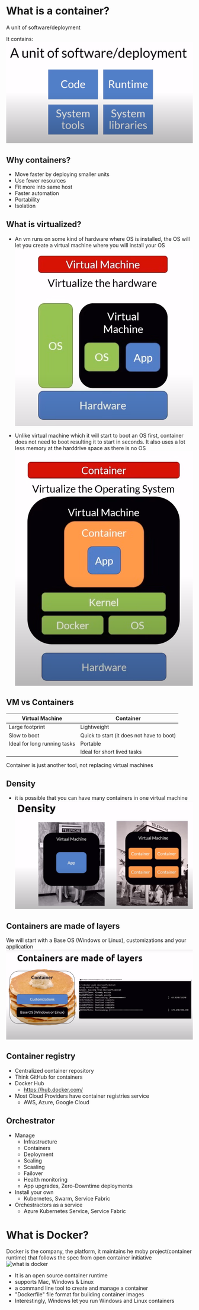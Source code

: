 # What is a container?
A unit of software/deployment

It contains:
![container contains](container-contains.png)

## Why containers?
- Move faster by deploying smaller units
- Use fewer resources
- Fit more into same host
- Faster automation
- Portability
- Isolation

## What is virtualized?
- An vm runs on some kind of hardware where OS is installed, the OS will let you create a virtual machine where you will install your OS
![Virtual Machine](virtual-machine.png)

- Unlike virtual machine which it will start to boot an OS first, container does not need to boot resulting it to start in seconds. It also uses a lot less memory at the harddrive space as there is no OS
![container](container.png)

## VM vs Containers
| Virtual Machine | Container |
|----------|----------|
| Large footprint | Lightweight |
| Slow to boot | Quick to start (it does not have to boot) |
| Ideal for long running tasks | Portable |
|  | Ideal for short lived tasks |

Container is just another tool, not replacing virtual machines

## Density
- it is possible that you can have many containers in one virtual machine
![density](density.png)

## Containers are made of layers
We will start with a Base OS (Windows or Linux), customizations and your application
![container-layers](container-layers.png)

## Container registry
- Centralized container repository
- Think GitHub for containers
- Docker Hub
    - https://hub.docker.com/
- Most Cloud Providers have container registries service
    - AWS, Azure, Google Cloud

## Orchestrator
- Manage
    - Infrastructure
    - Containers
    - Deployment
    - Scaling
    - Scaaling
    - Failover
    - Health monitoring
    - App upgrades, Zero-Downtime deployments
- Install your own
    - Kubernetes, Swarm, Service Fabric
- Orchestractors as a service
    - Azure Kubernetes Service, Service Fabric

# What is Docker?
Docker is the company, the platform, it maintains he moby project(container runtime) that follows the spec from open container initiative
![what is docker](imagwhat-is-docker.png)

- It is an open source container runtime
- supports Mac, Windows & Linux
- a command line tool to create and manage a container
- "Dockerfile" file format for building container images
- Interestingly, Windows let you run Windows and Linux containers